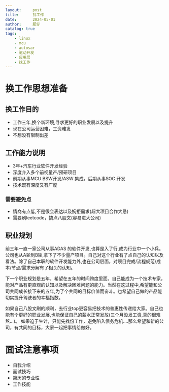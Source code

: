 ```yaml
---
layout:     post
title:      找工作
date:       2024-05-01
author:     肥仔
catalog: true
tags:
    - linux
    - mcu
    - autosar
    - 驱动开发
    - 应用层
    - 找工作
--- 
```

# 换工作思想准备
## 换工作目的
- 工作三年,换个新环境,寻求更好的职业发展以及提升
- 现在公司运营困难，工资难发
- 不想没有限制出差

## 工作能力说明
- 3年+汽车行业软件开发经验
- 深度介入多个前视量产/预研项目
- 前期从事MCU BSW开发/ASW 集成，后期从事SOC 开发
- 技术既有深度又有广度
### 需要避免点
- 情商有点低,不是很会表达以及婉拒需求(超大项目合作大忌)
- 需要刷leetcode，搞点八股文(容易进大公司)
## 职业规划
前三年一直一家公司从事ADAS 的软件开发,也算是入了行,成为行业中一个小兵。公司也从A轮到B轮,拿下了不少量产项目。自己对这个行业有了点自己的认知以及看法。除了自己本职的软件开发能力外,也在公司层面，对项目完成/流程规范/成本/节点/需求分解有了相关的认知。

下一个职业规划是五年，希望在五年的时间跨度里面。自己能成为一个技术专家，能对产品有更直观的认知以及解决困难问题的能力。当然在这过程中,希望能和公司共同成长接下来的五年,为了个共同的目标价值而奋斗。也希望自己做的产品能切实提升驾驶者的幸福指数。

如果自己八股文刷的顺利，去行业top更容易把技术的普惠性传递给大家。自己也能有个更好的职业发展,也能保证自己的薪水正常发放(三个月没发工资,真的很难熬...)。
如果迫于生计，只能先找份工作，避免陷入债务危机....那么希望和新的公司，有共同的目标，大家一起把事情给做好。

# 面试注意事项
- 自我介绍
- 面试技巧
- 简历的专业性
- 工作技能
